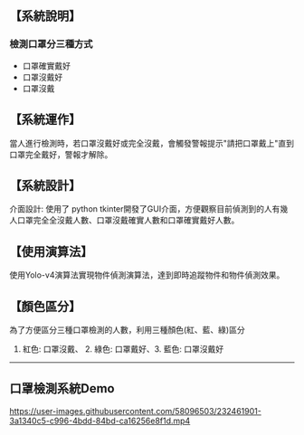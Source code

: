 ## 【系統說明】
### 檢測口罩分三種方式
  * 口罩確實戴好
  * 口罩沒戴好 
  * 口罩沒戴

## 【系統運作】

當人進行檢測時，若口罩沒戴好或完全沒戴，會觸發警報提示"請把口罩戴上"直到口罩完全戴好，警報才解除。

## 【系統設計】
介面設計: 使用了 python tkinter開發了GUI介面，方便觀察目前偵測到的人有幾人口罩完全全沒戴人數、口罩沒戴確實人數和口罩確實戴好人數。

## 【使用演算法】
使用Yolo-v4演算法實現物件偵測演算法，達到即時追蹤物件和物件偵測效果。

## 【顏色區分】
為了方便區分三種口罩檢測的人數，利用三種顏色(紅、藍、綠)區分
1. 紅色: 口罩沒戴、 2. 綠色: 口罩戴好、3. 藍色:  口罩沒戴好

___


## 口罩檢測系統Demo

https://user-images.githubusercontent.com/58096503/232461901-3a1340c5-c996-4bdd-84bd-ca16256e8f1d.mp4

